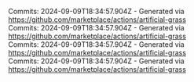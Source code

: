 Commits: 2024-09-09T18:34:57.904Z - Generated via https://github.com/marketplace/actions/artificial-grass
<br>
Commits: 2024-09-09T18:34:57.904Z - Generated via https://github.com/marketplace/actions/artificial-grass
<br>
Commits: 2024-09-09T18:34:57.904Z - Generated via https://github.com/marketplace/actions/artificial-grass
<br>
Commits: 2024-09-09T18:34:57.904Z - Generated via https://github.com/marketplace/actions/artificial-grass
<br>

